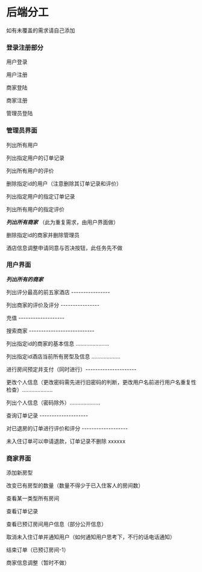 #  后端分工

如有未覆盖的需求请自己添加

### 登录注册部分

用户登录

用户注册

商家登陆

商家注册

管理员登陆

### 管理员界面

列出所有用户

列出指定用户的订单记录

列出所有用户的评价

删除指定id的用户（注意删除其订单记录和评价）

列出指定用户的指定订单记录

列出所有用户的指定评价

 ***列出所有商家***  （此为重复需求，由用户界面做）

删除指定id的商家并删除管理员

酒店信息调整申请同意与否决按钮，此任务先不做



### 用户界面

***列出所有的商家***

列出评分最高的前五家酒店   ----------------

列出商家的评价及评分   ----------------

充值 -------------------

搜索商家 ---------------------------

列出指定id的商家的基本信息 ......................

列出指定id酒店当前所有房型及信息 ...................

进行房间预定并支付（同时进行）---------------------

更改个人信息（更改密码需先进行旧密码的判断，更改用户名前进行用户名重复性检查）....................

列出个人信息（密码除外）....................

查询订单记录 --------------------

对已退房的订单进行评价和评分 -------------------

未入住订单可以申请退款，订单记录不删除 xxxxxx

### 商家界面

添加新房型

改变已有房型的数量（数量不得少于已入住客人的房间数）

查看某一类型所有房间

查看订单记录

查看已预订房间用户信息（部分公开信息）

取消未入住订单并通知用户（如何通知用户思考下，不行的话电话通知）

结束订单（已预订房间-1）

商家信息调整（暂时不做）


